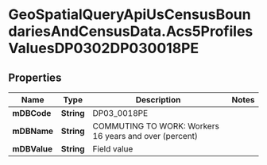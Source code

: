 # GeoSpatialQueryApiUsCensusBoundariesAndCensusData.Acs5ProfilesValuesDP0302DP030018PE

## Properties

Name | Type | Description | Notes
------------ | ------------- | ------------- | -------------
**mDBCode** | **String** | DP03_0018PE | 
**mDBName** | **String** | COMMUTING TO WORK: Workers 16 years and over (percent) | 
**mDBValue** | **String** | Field value | 


